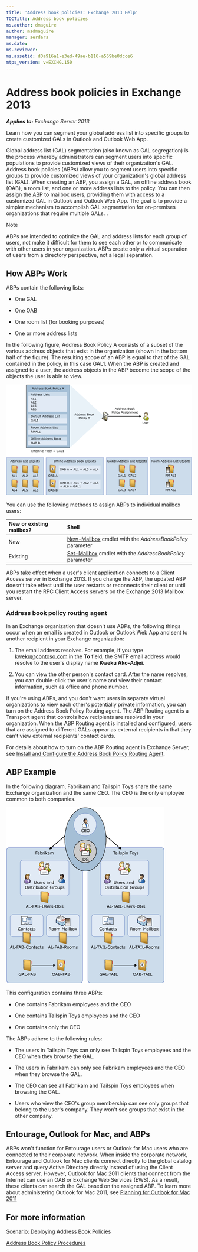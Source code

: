 ```yaml
---
title: 'Address book policies: Exchange 2013 Help'
TOCTitle: Address book policies
ms.author: dmaguire
author: msdmaguire
manager: serdars
ms.date:
ms.reviewer:
ms.assetid: d0a916a1-e3ed-49ae-b116-a559be0dcce6
mtps_version: v=EXCHG.150
---
```


# Address book policies in Exchange 2013

_**Applies to:** Exchange Server 2013_

Learn how you can segment your global address list into specific groups to create customized GALs in Outlook and Outlook Web App.

Global address list (GAL) segmentation (also known as GAL segregation) is the process whereby administrators can segment users into specific populations to provide customized views of their organization's GAL. Address book policies (ABPs) allow you to segment users into specific groups to provide customized views of your organization's global address list (GAL). When creating an ABP, you assign a GAL, an offline address book (OAB), a room list, and one or more address lists to the policy. You can then assign the ABP to mailbox users, providing them with access to a customized GAL in Outlook and Outlook Web App. The goal is to provide a simpler mechanism to accomplish GAL segmentation for on-premises organizations that require multiple GALs. .

> [!NOTE]
> ABPs are intended to optimize the GAL and address lists for each group of users, not make it difficult for them to see each other or to communicate with other users in your organization. ABPs create only a virtual separation of users from a directory perspective, not a legal separation.

## How ABPs Work

ABPs contain the following lists:

- One GAL

- One OAB

- One room list (for booking purposes)

- One or more address lists

In the following figure, Address Book Policy A consists of a subset of the various address objects that exist in the organization (shown in the bottom half of the figure). The resulting scope of an ABP is equal to that of the GAL contained in the policy, in this case GAL1. When the ABP is created and assigned to a user, the address objects in the ABP become the scope of the objects the user is able to view.

![Overview of Address Book Policies](images/ITPro_Mailbox_ABPOverall.gif)

 You can use the following methods to assign ABPs to individual mailbox users:

|**New or existing mailbox?**|**Shell**|
|:-----|:-----|
|New|[New-Mailbox](https://technet.microsoft.com/library/42dbb25a-0b23-4775-ae15-7af62c089565.aspx) cmdlet with the _AddressBookPolicy_ parameter|
|Existing|[Set-Mailbox](https://technet.microsoft.com/library/a0d413b9-d949-4df6-ba96-ac0906dedae2.aspx) cmdlet with the _AddressBookPolicy_ parameter|

ABPs take effect when a user's client application connects to a Client Access server in Exchange 2013. If you change the ABP, the updated ABP doesn't take effect until the user restarts or reconnects their client or until you restart the RPC Client Access servers on the Exchange 2013 Mailbox server.

### Address book policy routing agent

In an Exchange organization that doesn't use ABPs, the following things occur when an email is created in Outlook or Outlook Web App and sent to another recipient in your Exchange organization:

1. The email address resolves. For example, if you type kweku@contoso.com in the **To** field, the SMTP email address would resolve to the user's display name **Kweku Ako-Adjei**.

2. You can view the other person's contact card. After the name resolves, you can double-click the user's name and view their contact information, such as office and phone number.

If you're using ABPs, and you don't want users in separate virtual organizations to view each other's potentially private information, you can turn on the Address Book Policy Routing agent. The ABP Routing agent is a Transport agent that controls how recipients are resolved in your organization. When the ABP Routing agent is installed and configured, users that are assigned to different GALs appear as external recipients in that they can't view external recipients' contact cards.

For details about how to turn on the ABP Routing agent in Exchange Server, see [Install and Configure the Address Book Policy Routing Agent](https://technet.microsoft.com/library/20e8a43d-4508-4388-a2c9-aa3073593cc2.aspx).

## ABP Example

In the following diagram, Fabrikam and Tailspin Toys share the same Exchange organization and the same CEO. The CEO is the only employee common to both companies.

![Two Companies One CEO](images/ITPro_.gif)

This configuration contains three ABPs:

- One contains Fabrikam employees and the CEO

- One contains Tailspin Toys employees and the CEO

- One contains only the CEO

The ABPs adhere to the following rules:

- The users in Tailspin Toys can only see Tailspin Toys employees and the CEO when they browse the GAL.

- The users in Fabrikam can only see Fabrikam employees and the CEO when they browse the GAL.

- The CEO can see all Fabrikam and Tailspin Toys employees when browsing the GAL.

- Users who view the CEO's group membership can see only groups that belong to the user's company. They won't see groups that exist in the other company.

## Entourage, Outlook for Mac, and ABPs

ABPs won't function for Entourage users or Outlook for Mac users who are connected to their corporate network. When inside the corporate network, Entourage and Outlook for Mac clients connect directly to the global catalog server and query Active Directory directly instead of using the Client Access server. However, Outlook for Mac 2011 clients that connect from the Internet can use an OAB or Exchange Web Services (EWS). As a result, these clients can search the GAL based on the assigned ABP. To learn more about administering Outlook for Mac 2011, see [Planning for Outlook for Mac 2011](https://go.microsoft.com/fwlink/p/?LinkId=231878)

## For more information

[Scenario: Deploying Address Book Policies](https://technet.microsoft.com/library/6ac3c87d-161f-447b-afb2-149ae7e3f1dc.aspx)

[Address Book Policy Procedures](https://technet.microsoft.com/library/71e5dc2f-5de2-4089-8690-f2a0ed8ede0d.aspx)
